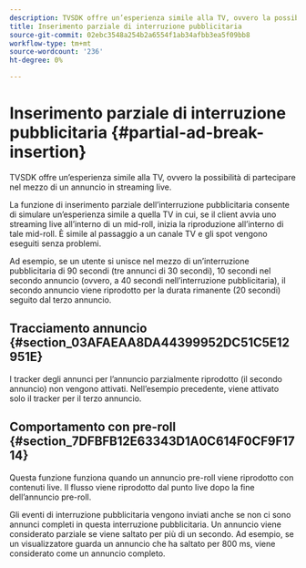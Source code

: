 ```yaml
---
description: TVSDK offre un’esperienza simile alla TV, ovvero la possibilità di partecipare nel mezzo di un annuncio in streaming live.
title: Inserimento parziale di interruzione pubblicitaria
source-git-commit: 02ebc3548a254b2a6554f1ab34afbb3ea5f09bb8
workflow-type: tm+mt
source-wordcount: '236'
ht-degree: 0%

---
```


# Inserimento parziale di interruzione pubblicitaria {#partial-ad-break-insertion}

TVSDK offre un’esperienza simile alla TV, ovvero la possibilità di partecipare nel mezzo di un annuncio in streaming live.

La funzione di inserimento parziale dell’interruzione pubblicitaria consente di simulare un’esperienza simile a quella TV in cui, se il client avvia uno streaming live all’interno di un mid-roll, inizia la riproduzione all’interno di tale mid-roll. È simile al passaggio a un canale TV e gli spot vengono eseguiti senza problemi.

Ad esempio, se un utente si unisce nel mezzo di un’interruzione pubblicitaria di 90 secondi (tre annunci di 30 secondi), 10 secondi nel secondo annuncio (ovvero, a 40 secondi nell’interruzione pubblicitaria), il secondo annuncio viene riprodotto per la durata rimanente (20 secondi) seguito dal terzo annuncio.

## Tracciamento annuncio {#section_03AFAEAA8DA44399952DC51C5E12951E}

I tracker degli annunci per l’annuncio parzialmente riprodotto (il secondo annuncio) non vengono attivati. Nell’esempio precedente, viene attivato solo il tracker per il terzo annuncio.

## Comportamento con pre-roll {#section_7DFBFB12E63343D1A0C614F0CF9F1714}

Questa funzione funziona quando un annuncio pre-roll viene riprodotto con contenuti live. Il flusso viene riprodotto dal punto live dopo la fine dell’annuncio pre-roll.

Gli eventi di interruzione pubblicitaria vengono inviati anche se non ci sono annunci completi in questa interruzione pubblicitaria. Un annuncio viene considerato parziale se viene saltato per più di un secondo. Ad esempio, se un visualizzatore guarda un annuncio che ha saltato per 800 ms, viene considerato come un annuncio completo.
